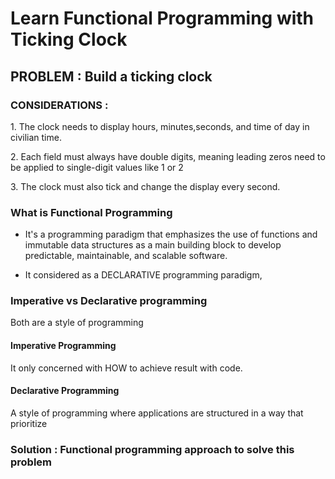 <h1>Learn Functional Programming with Ticking Clock</h1>
<h2>PROBLEM : Build a ticking clock</h2>
<h3>CONSIDERATIONS :</h3>
<p>
1. The clock needs to display hours, minutes,seconds, and time of day in civilian time.</p>

<p> 2. Each field must always have double digits, meaning leading zeros need to be applied to single-digit values like 1 or 2</p>

<p>
3. The clock must also tick and change the display every second.
</p>

<h3>What is Functional Programming</h3>
<ul>
<li>
<p>It's a programming paradigm that emphasizes the use of functions and immutable data structures as a main building block to develop predictable, maintainable, and scalable software.</p></li>
<li>
<p>It considered  as a DECLARATIVE programming paradigm,  </p>
</li>
</ul>
<h3>Imperative vs   Declarative programming</h3>
<p>Both are a style of programming<p>
<h4>Imperative Programming</h4>
<p>It only concerned with HOW to achieve result with code.</p>

<h4>Declarative Programming</h4>
<p>A style of programming where applications are structured in a way that prioritize </p>

<h3>Solution : Functional programming approach to solve this problem</h3>
